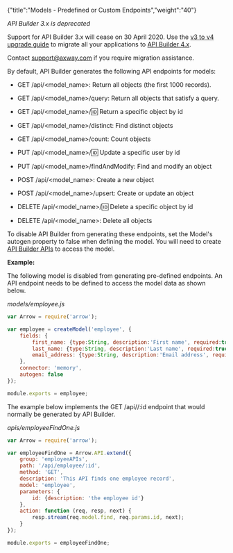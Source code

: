 {"title":"Models - Predefined or Custom Endpoints","weight":"40"}

*API Builder 3.x is deprecated*

Support for API Builder 3.x will cease on 30 April 2020. Use the [v3 to v4 upgrade guide](https://docs.axway.com/bundle/API_Builder_4x_allOS_en/page/api_builder_v3_to_v4_upgrade_guide.html) to migrate all your applications to [API Builder 4.x](https://docs.axway.com/bundle/API_Builder_4x_allOS_en/page/api_builder_getting_started_guide.html).

Contact [support@axway.com](mailto:support@axway.com) if you require migration assistance.

By default, API Builder generates the following API endpoints for models:

* GET /api/<model\_name>: Return all objects (the first 1000 records).

* GET /api/<model\_name>/query: Return all objects that satisfy a query.

* GET /api/<model\_name>/:id: Return a specific object by id

* GET /api/<model\_name>/distinct: Find distinct objects

* GET /api/<model\_name>/count: Count objects

* PUT /api/<model\_name>/:id: Update a specific user by id

* PUT /api/<model\_name>/findAndModify: Find and modify an object

* POST /api/<model\_name>: Create a new object

* POST /api/<model\_name>/upsert: Create or update an object

* DELETE /api/<model\_name>/:id: Delete a specific object by id

* DELETE /api/<model\_name>: Delete all objects

To disable API Builder from generating these endpoints, set the Model's autogen property to false when defining the model. You will need to create [API Builder APIs](/docs/appc/Axway_API_Builder/API_Builder/API_Builder_Developer_Guide/API_Builder_APIs/) to access the model.

**Example:**

The following model is disabled from generating pre-defined endpoints. An API endpoint needs to be defined to access the model data as shown below.

*models/employee.js*

```javascript
var Arrow = require('arrow');

var employee = createModel('employee', {
    fields: {
        first_name: {type:String, description:'First name', required:true},
        last_name: {type:String, description:'Last name', required:true},
        email_address: {type:String, description:'Email address', required:true}
    },
    connector: 'memory',
    autogen: false
});

module.exports = employee;
```

The example below implements the GET /api/<employee>/:id endpoint that would normally be generated by API Builder.

*apis/employeeFindOne.js*

```javascript
var Arrow = require('arrow');

var employeeFindOne = Arrow.API.extend({
    group: 'employeeAPIs',
    path: '/api/employee/:id',
    method: 'GET',
    description: 'This API finds one employee record',
    model: 'employee',
    parameters: {
        id: {description: 'the employee id'}
    },
    action: function (req, resp, next) {
        resp.stream(req.model.find, req.params.id, next);
    }
});

module.exports = employeeFindOne;
```
